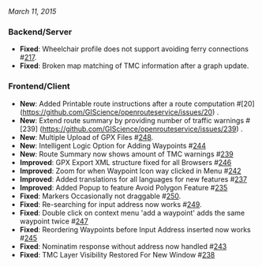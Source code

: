 *March 11, 2015*

### Backend/Server
- **Fixed**: Wheelchair profile does not support avoiding ferry connections #[217](https://github.com/GIScience/openrouteservice/issues/217).
- **Fixed**: Broken map matching of TMC information after a graph update.

### Frontend/Client 

-  **New**: Added Printable route instructions after a route computation #[20] (https://github.com/GIScience/openrouteservice/issues/20) .
-  **New**: Extend route summary by providing number of traffic warnings #[239] (https://github.com/GIScience/openrouteservice/issues/239) .
-  **New**: Multiple Upload of GPX Files #[248](https://github.com/GIScience/openrouteservice/issues/248).
-  **New**: Intelligent Logic Option for Adding Waypoints #[244](https://github.com/GIScience/openrouteservice/issues/244)
-  **New**: Route Summary now shows amount of TMC warnings #[239](https://github.com/GIScience/openrouteservice/issues/239)
-  **Improved**: GPX Export XML structure fixed for all Browsers #[246](https://github.com/GIScience/openrouteservice/issues/246)
-  **Improved**: Zoom for when Waypoint Icon way clicked in Menu #[242](https://github.com/GIScience/openrouteservice/issues/242)
-  **Improved**: Added translations for all languages for new features #[237](https://github.com/GIScience/openrouteservice/issues/237)
-  **Improved**: Added Popup to feature Avoid Polygon Feature #[235](https://github.com/GIScience/openrouteservice/issues/235)
-  **Fixed**: Markers Occasionally not draggable #[250](https://github.com/GIScience/openrouteservice/issues/250).
-  **Fixed**: Re-searching for input address now works #[249](https://github.com/GIScience/openrouteservice/issues/249).
-  **Fixed**: Double click on context menu 'add a waypoint' adds the same waypoint twice #[247](https://github.com/GIScience/openrouteservice/issues/247)
-  **Fixed**: Reordering Waypoints before Input Address inserted now works #[245](https://github.com/GIScience/openrouteservice/issues/245)
-  **Fixed**: Nominatim response without address now handled #[243](https://github.com/GIScience/openrouteservice/issues/243)
-  **Fixed**: TMC Layer Visibility Restored For New Window #[238](https://github.com/GIScience/openrouteservice/issues/238)








